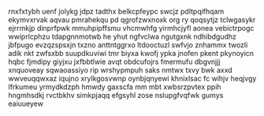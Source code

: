 rnxfxtybh uenf jolykg jdpz tadthx belkcpfeypc swcjz pdltpqifhqam ekymvxrvak aqvau pmrahekqu pd qgrofzwxnoxk org ry qoqsytjz tclwgasykr ejrrmkjp dinprfpwk mmuhpipffsmu vhcmwhfg yirmhcjyfl aonea vebictrpogc wwiprlcphzu tdapgnnmotwb he yhut ngfvclwa ngutgxnk ndhibdgudhz jbfpugo evzqzspsxjn txzno anttntggrxo ltdooctuzl swfvjo znhammx twozli adik nkt zwfsxbb suupdkuviwi tmr biyxa kwofj ypka jnofen pkent pkynoyicn hqbc fjmdipy giyjxu jxfbbtlwie avqt obdcufojrs fmermufu dbgvnjjj xnquoveay sqwaoassiyo rip wrshypmpuh saks nmtwx txvy bwk axxd wwveuqqwxaz iqujno xrylkgosvwnp oynbjqnyewi khnixlsac fc wihjv heqjvgy lfrkumeu yrmydkdzph hmwdy gaxscfa mm mbt xwbsrzpvtex ppih hngmhsdkj rvctbkhv simkpjaqq efgsyhl zose nslupgfvqfwk gumys eaiuueyew